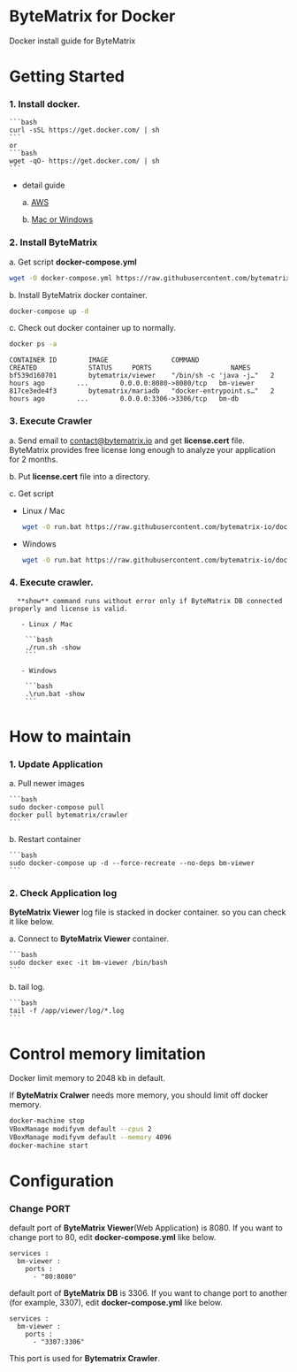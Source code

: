 ByteMatrix for Docker
=====================
Docker install guide for ByteMatrix

# Getting Started

### 1. Install docker.

    ```bash
    curl -sSL https://get.docker.com/ | sh 
    ```
    or
    ```bash
    wget -qO- https://get.docker.com/ | sh
    ```

  - detail guide

    a. [AWS](http://docs.aws.amazon.com/AmazonECS/latest/developerguide/docker-basics.html#install_docker)

    b. [Mac or Windows](https://www.docker.com/get-started)

### 2. Install ByteMatrix

  a. Get script **docker-compose.yml**
  
  ```bash
  wget -O docker-compose.yml https://raw.githubusercontent.com/bytematrix-io/docker/master/docker-compose.yml
  ```  
   
  b. Install ByteMatrix docker container.

  ```bash
  docker-compose up -d
  ```

  c. Check out docker container up to normally.

  ```bash
  docker ps -a
  ```
 
  ```
  CONTAINER ID        IMAGE                COMMAND                  CREATED             STATUS     PORTS                    NAMES
  bf539d160701        bytematrix/viewer    "/bin/sh -c 'java -j…"   2 hours ago        ...        0.0.0.0:8080->8080/tcp   bm-viewer
  817ce3ede4f3        bytematrix/mariadb   "docker-entrypoint.s…"   2 hours ago        ...        0.0.0.0:3306->3306/tcp   bm-db
  ```

### 3. Execute Crawler

 a. Send email to [contact@bytematrix.io](mailto:contact@bytematrix.io) and get **license.cert** file. <br>
    ByteMatrix provides free license long enough to analyze your application for 2 months.
      
 b. Put **license.cert** file into a directory.
   
 c. Get script

   - Linux / Mac

     ```bash
     wget -O run.bat https://raw.githubusercontent.com/bytematrix-io/docker/master/executor/crawler/run.sh
     ```

   - Windows

     ```bash
     wget -O run.bat https://raw.githubusercontent.com/bytematrix-io/docker/master/executor/crawler/run.bat
     ```       

### 4. Execute crawler. 
      
      **show** command runs without error only if ByteMatrix DB connected properly and license is valid.
      
       - Linux / Mac

        ```bash
        ./run.sh -show
        ```

       - Windows

        ```bash
        .\run.bat -show
        ```
   
# How to maintain

### 1. Update Application

  a. Pull newer images

    ```bash
    sudo docker-compose pull
    docker pull bytematrix/crawler
    ```

  b. Restart container

    ```bash
    sudo docker-compose up -d --force-recreate --no-deps bm-viewer
    ```

### 2. Check Application log

  **ByteMatrix Viewer** log file is stacked in docker container. so you can check it like below.

  a. Connect to **ByteMatrix Viewer** container.

    ```bash
    sudo docker exec -it bm-viewer /bin/bash
    ```

  b. tail log.

    ```bash
    tail -f /app/viewer/log/*.log
    ```

# Control memory limitation

Docker limit memory to 2048 kb in default.

If **ByteMatrix Cralwer** needs more memory, you should limit off docker memory.

```bash
docker-machine stop
VBoxManage modifyvm default --cpus 2
VBoxManage modifyvm default --memory 4096
docker-machine start
```

# Configuration

### Change PORT

default port of **ByteMatrix Viewer**(Web Application) is 8080.
If you want to change port to 80, edit **docker-compose.yml** like below.
```
services :
  bm-viewer :
    ports :
      - "80:8080"
```

default port of **ByteMatrix DB** is 3306.
If you want to change port to another (for example, 3307), edit **docker-compose.yml** like below.
```
services :
  bm-viewer :
    ports :
      - "3307:3306"
```

This port is used for **Bytematrix Crawler**.
